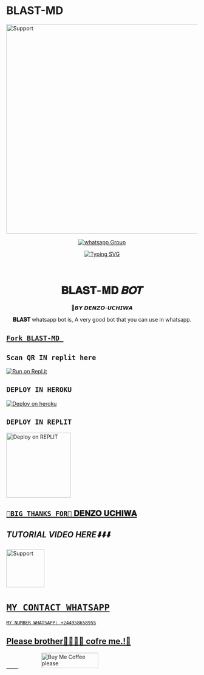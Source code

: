 # BLAST-MD

<img alt=Support height="550" src="https://telegra.ph/file/016fbf2d66a8dd3504aa8.png"> 
 
<p align="center">
 <a href="https://chat.whatsapp.com/IR8cZNst6cU85ih73fVrud" target="_blank">
    <img alt="whatsapp Group" src="https://img.shields.io/badge/ Whatsapp Support Group -25D366?style=for-the-badge&logo=whatsapp&logoColor=white" />
  </a>
</p>
</details>


 <div align="center">
<a href="https://git.io/typing-svg"><img src="https://readme-typing-svg.demolab.com?font=Black+Ops+One&size=50&pause=1000&color=1BBFDAFF&center=true&width=910&height=100&lines=I'am+BLAST-MD;MULTI+DEVICE+WHATSAPP+BOT;CREATED+BY+DENZO+UCHIWA; Developped by DENZO-ICHIWA; PUBLIC+BOT;DATABASE=SECKTOR" alt="Typing SVG" /></a>
  </p>
  <br>
</p>
<h1 align="center"> 𝐁𝐋𝐀𝐒𝐓-𝐌𝐃 𝑩𝑶𝑻
</h1>
<p align="center">  🎯𝘽𝙔 𝘿𝙀𝙉𝙕𝙊-𝙐𝘾𝙃𝙄𝙒𝘼 

 
**𝐁𝐋𝐀𝐒𝐓** whatsapp bot is,
A very good bot that you can use in whatsapp.

 </div>

##  [`Fork BLAST-MD `](https://github.com/DENZO-UCHIWA/BLAST-MD/fork)




## ```Scan QR IN replit here ```

 [![Run on Repl.it](https://repl.it/badge/github/quiec/whatsAlfa)](https://replit.com/@denzouchiwa/BLAST-MD?v=1)
 


## ```DEPLOY IN HEROKU```

[![Deploy on heroku](https://www.herokucdn.com/deploy/button.svg)](https://dashboard.heroku.com/new?button-url=https://github.com/DENZO-UCHIWA/BLAST-MD&template=https://github.com/DENZO-UCHIWA/BLAST-MD.git)


## ```DEPLOY IN REPLIT```

 <a align="center" >
 <a href="https://repl.it/github/DENZO-UCHIWA/BLAST-MD">
 <img src="https://repl.it/badge/github/quiec/whatsasena" width="170px" alt="Deploy on REPLIT" >
    



<p align="center" >


## ```🌟BIG THANKS FOR🌟``` [𝐃𝐄𝐍𝐙𝐎 𝐔𝐂𝐇𝐈𝐖𝐀](https://github.com/DENZO-UCHIWA)






 ## *TUTORIAL VIDEO HERE⬇️⬇️⬇️*

<a align="left">
  <a href="https://www.youtube.com/@InnoxentTech?sub_confirmation=1">
    <img alt=Support height="100" src="https://telegra.ph/file/eb6347e2764939fbbd35d.png"> 
  </p>
    
 # ```MY CONTACT WHATSAPP```
```
MY NUMBER WHATSAPP: +244958658955
```


## Please brother🤧🥺🥺🥺 cofre me.!🌟

&nbsp;&nbsp;&nbsp;&nbsp;&nbsp;&nbsp;&nbsp;<a href="https://www.buymeacoffee.com/ndounguisex">
  <img src="https://i.ibb.co/KNnhcvX/bmc-button.png" alt="Buy Me Coffee please" height="40" width="150" style="margin-left: 60px;">
</a>


